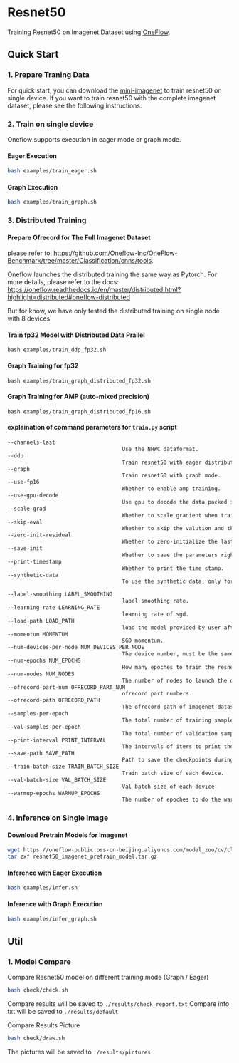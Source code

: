 # Resnet50

Training Resnet50 on Imagenet Dataset using [OneFlow](https://github.com/Oneflow-Inc/oneflow#install-with-pip-package).

## Quick Start
### 1. Prepare Traning Data 

For quick start, you can download the [mini-imagenet](https://oneflow-public.oss-cn-beijing.aliyuncs.com/online_document/dataset/imagenet/mini-imagenet.zip) to train resnet50 on single device. If you want to train resnet50 with the complete imagenet dataset, please see the following instructions.

### 2. Train on single device

Oneflow supports execution in eager mode or graph mode.


#### Eager Execution
```bash
bash examples/train_eager.sh
```

#### Graph Execution

```bash
bash examples/train_graph.sh
```

### 3.  Distributed Training

#### Prepare Ofrecord for The Full Imagenet Dataset
please refer to: https://github.com/Oneflow-Inc/OneFlow-Benchmark/tree/master/Classification/cnns/tools.


Oneflow launches the distributed training the same way as Pytorch. For more details, please refer to the docs: https://oneflow.readthedocs.io/en/master/distributed.html?highlight=distributed#oneflow-distributed

But for know, we have only tested the distributed training on single node with 8 devices. 

#### Train fp32 Model with Distributed Data Prallel

```
bash examples/train_ddp_fp32.sh
```

#### Graph Training for fp32

```
bash examples/train_graph_distributed_fp32.sh
```

#### Graph Training for AMP (auto-mixed precision)

```
bash examples/train_graph_distributed_fp16.sh
```

#### explaination of command parameters for `train.py` script

```bash
--channels-last					 	
									Use the NHWC dataformat.
--ddp								
									Train resnet50 with eager distributed data parallel.
--graph								
									Train resnet50 with graph mode.
--use-fp16						 	
									Whether to enable amp training.
--use-gpu-decode                    
									Use gpu to decode the data packed in ofrecord, only supported in graph mode. 
--scale-grad					 	
									Whether to scale gradient when training in fp32 with graph mode. 
--skip-eval						 	
									Whether to skip the valution and the end of the traning epoch.
--zero-init-residual			  	
									Whether to zero-initialize the last BN in each residual branch.
--save-init						 	
									Whether to save the parameters right after the initialization.
--print-timestamp					
									Whether to print the time stamp.
--synthetic-data					
									To use the synthetic data, only for testing the throughput, no need to provide the real data.

--label-smoothing LABEL_SMOOTHING
									label smoothing rate.
--learning-rate LEARNING_RATE
									learning rate of sgd.
--load-path LOAD_PATH
									load the model provided by user after model initialization.
--momentum MOMENTUM
									SGD momentum.					
--num-devices-per-node NUM_DEVICES_PER_NODE
									The device number, must be the same for each node.
--num-epochs NUM_EPOCHS
									How many epoches to train the resnet50.
--num-nodes NUM_NODES
									The number of nodes to launch the distributed training.
--ofrecord-part-num OFRECORD_PART_NUM
									ofrecord part numbers.
--ofrecord-path OFRECORD_PATH
									The ofrecord path of imagenet dataset.
--samples-per-epoch
									The total number of training samples.
--val-samples-per-epoch
									The total number of validation samples.
--print-interval PRINT_INTERVAL
									The intervals of iters to print the loss during tranining.
--save-path SAVE_PATH
									Path to save the checkpoints during training.
--train-batch-size TRAIN_BATCH_SIZE
									Train batch size of each device.								
--val-batch-size VAL_BATCH_SIZE
									Val batch size of each device.		
--warmup-epochs WARMUP_EPOCHS
									The number of epoches to do the warmup learning rate scheduling.	
```

### 4. Inference on Single Image

#### Download  Pretrain Models for Imagenet

```bash
wget https://oneflow-public.oss-cn-beijing.aliyuncs.com/model_zoo/cv/classification/resnet50_imagenet_pretrain_model.tar.gz
tar zxf resnet50_imagenet_pretrain_model.tar.gz
```

#### Inference with Eager Execution
```bash
bash examples/infer.sh
```

#### Inference with Graph Execution
```bash
bash examples/infer_graph.sh
```

## Util
### 1. Model Compare
Compare Resnet50 model on different training mode (Graph / Eager)
```bash
bash check/check.sh
```
Compare results will be saved to `./results/check_report.txt`
Compare info txt will be saved to `./results/default`

Compare Results Picture
```bash
bash check/draw.sh
```
The pictures will be saved to `./results/pictures`
